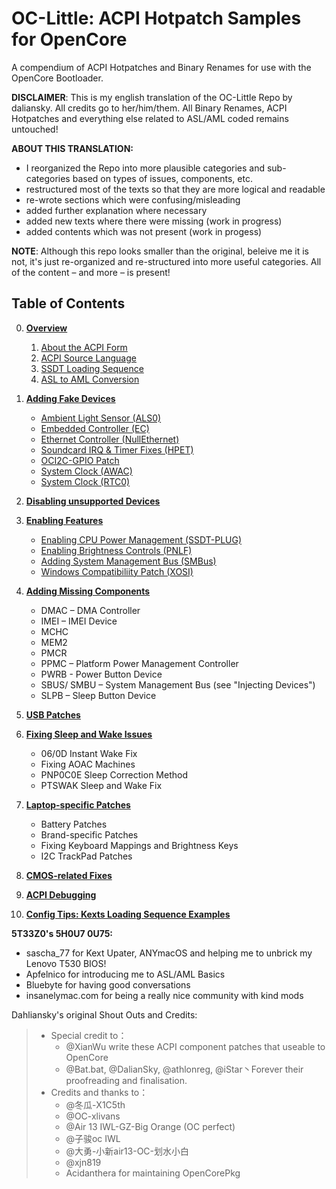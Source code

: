# OC-Little: ACPI Hotpatch Samples for OpenCore

A compendium of ACPI Hotpatches and Binary Renames for use with the OpenCore Bootloader.

**DISCLAIMER**: This is my english translation of the OC-Little Repo by daliansky. All credits go to her/him/them. All Binary Renames, ACPI Hotpatches and everything else related to ASL/AML coded remains untouched!

**ABOUT THIS TRANSLATION:**

- I reorganized the Repo into more plausible categories and sub-categories based on types of issues, components, etc.
- restructured most of the texts so that they are more logical and readable
- re-wrote sections which were confusing/misleading
- added further explanation where necessary
- added new texts where there were missing (work in progress)
- added contents which was not present (work in progess)

**NOTE**: Although this repo looks smaller than the original, beleive me it is not, it's just re-organized and re-structured into more useful categories. All of the content – and more – is present!

## Table of Contents

0. [**Overview**](https://github.com/5T33Z0/OC-Little-Translated/tree/main/00.%20Overview)
   1. [About the ACPI Form](https://github.com/5T33Z0/OC-Little-Translated/tree/main/00.%20Overview/i%20About%20the%20ACPI%20Form)
   2. [ACPI Source Language](https://github.com/5T33Z0/OC-Little-Translated/tree/main/00.%20Overview/ii%20ASL%20Syntax%20Basics)
   3. [SSDT Loading Sequence](https://github.com/5T33Z0/OC-Little-Translated/tree/main/00.%20Overview/iii%20SSDT%20Loading%20Sequence)
   4. [ASL to AML Conversion](https://github.com/5T33Z0/OC-Little-Translated/tree/main/00.%20Overview/iv%20ASL%20to%20AML%20Conversion)

1. [**Adding Fake Devices**](https://github.com/5T33Z0/OC-Little-Translated/tree/main/01.%20Adding%20Fake%20Devices)
	* [Ambient Light Sensor (ALS0)](https://github.com/5T33Z0/OC-Little-Translated/tree/main/01.%20Adding%20Fake%20Devices/Ambient%20Light%20Sensor%20(ALS0))
	* [Embedded Controller (EC)](https://github.com/5T33Z0/OC-Little-Translated/tree/main/01.%20Adding%20Fake%20Devices)
	* [Ethernet Controller (NullEthernet)](https://github.com/5T33Z0/OC-Little-Translated/tree/main/01.%20Adding%20Fake%20Devices/Ethernet%20Controller%20(LAN))
	* [Soundcard IRQ & Timer Fixes (HPET)](https://github.com/5T33Z0/OC-Little-Translated/tree/main/01.%20Adding%20Fake%20Devices/IRQ%20and%20Timer%20Fix%20(HPET))
	* [OCI2C-GPIO Patch](https://github.com/5T33Z0/OC-Little-Translated/tree/main/01.%20Adding%20Fake%20Devices/OCI2C-GPIO%20Patch)
	* [System Clock (AWAC)](https://github.com/5T33Z0/OC-Little-Translated/tree/main/01.%20Adding%20Fake%20Devices/System%20Clock%20(AWAC))
	* [System Clock (RTC0)](https://github.com/5T33Z0/OC-Little-Translated/tree/main/01.%20Adding%20Fake%20Devices/System%20Clock%20(RTC0))

2. [**Disabling unsupported Devices**](https://github.com/5T33Z0/OC-Little-Translated/tree/main/02.%20Disabling%20unsupported%20devices)

3. [**Enabling Features**](https://github.com/5T33Z0/OC-Little-Translated/tree/main/03.%20Enabling%20Features)
	- [Enabling CPU Power Management (SSDT-PLUG)](https://github.com/5T33Z0/OC-Little-Translated/tree/main/03.%20Enabling%20Features/How%20to%20enabe%20CPU%20Power%20Management%20(SSDT-PLUG))
	- [Enabling Brightness Controls (PNLF)](https://github.com/5T33Z0/OC-Little-Translated/tree/main/03.%20Enabling%20Features/How%20to%20enable%20Brightness%20Controls%20(PNLF))
	- [Adding System Management Bus (SMBus)](https://github.com/5T33Z0/OC-Little-Translated/tree/main/03.%20Enabling%20Features/How%20to%20enabel%20System%20Management%20Bus%20(SMBus))
	- [Windows Compatibiliity Patch (XOSI)](https://github.com/5T33Z0/OC-Little-Translated/tree/main/03.%20Enabling%20Features/Windows%20Compatibiliity%20Patch%20(XOSI))

4. [**Adding Missing Components**](https://github.com/5T33Z0/OC-Little-Translated/tree/main/04.%20Adding%20missing%20components)
	- DMAC – DMA Controller
	- IMEI – IMEI Device
	- MCHC
	- MEM2
	- PMCR
	- PPMC – Platform Power Management Controller
	- PWRB - Power Button Device
	- SBUS/ SMBU – System Management Bus (see "Injecting Devices")
	- SLPB – Sleep Button Device

5. [**USB Patches**](https://github.com/5T33Z0/OC-Little-Translated/tree/main/05.%20USB%20Fixes)

6. [**Fixing Sleep and Wake Issues**](https://github.com/5T33Z0/OC-Little-Translated/tree/main/06.%20Fixing%20Sleep%20and%20Wake%20Issues)
	- 06/0D Instant Wake Fix
	- Fixing AOAC Machines
	- PNP0C0E Sleep Correction Method
	- PTSWAK Sleep and Wake Fix

7. [**Laptop-specific Patches**](https://github.com/5T33Z0/OC-Little-Translated/tree/main/07.%20Laptop-specific%20Patches)
	- Battery Patches
	- Brand-specific Patches
	- Fixing Keyboard Mappings and Brightness Keys
	- I2C TrackPad Patches

8. [**CMOS-related Fixes**](https://github.com/5T33Z0/OC-Little-Translated/tree/main/08.%20CMOS-related%20Fixes)

9. [**ACPI Debugging**](https://github.com/5T33Z0/OC-Little-Translated/tree/main/09.%20ACPI%20Debugging)

10. [**Config Tips: Kexts Loading Sequence Examples**](https://github.com/5T33Z0/OC-Little-Translated/tree/main/Config%20Tips:%20Kexts%20Loading%20Sequence%20Examples)

**5T33Z0's 5H0U7 0U75:**

- sascha_77 for Kext Upater, ANYmacOS and helping me to unbrick my Lenovo T530 BIOS!
- Apfelnico for introducing me to ASL/AML Basics
- Bluebyte for having good conversations
- insanelymac.com for being a really nice community with kind mods

Dahliansky's original Shout Outs and Credits:

> - Special credit to：
> 	- @XianWu write these ACPI component patches that useable to OpenCore
> 	- @Bat.bat, @DalianSky, @athlonreg, @iStar丶Forever their proofreading and finalisation.
> - Credits and thanks to：
> 	-  @冬瓜-X1C5th
> 	- @OC-xlivans
> 	- @Air 13 IWL-GZ-Big Orange (OC perfect)
> 	- @子骏oc IWL
>    - @大勇-小新air13-OC-划水小白
>    - @xjn819
>    - Acidanthera for maintaining OpenCorePkg
